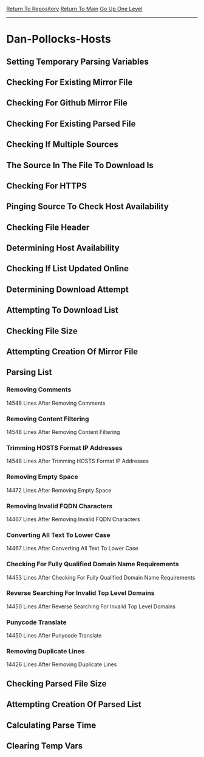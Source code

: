 [Return To Repository](https://github.com/deathbybandaid/piholeparser/)
[Return To Main](https://github.com/deathbybandaid/piholeparser/blob/master/RecentRunLogs/Mainlog.md)
[Go Up One Level](https://github.com/deathbybandaid/piholeparser/blob/master/RecentRunLogs/TopLevelScripts/30-Processing-External-Blacklists.md)
____________________________________
# Dan-Pollocks-Hosts
## Setting Temporary Parsing Variables
## Checking For Existing Mirror File
## Checking For Github Mirror File
## Checking For Existing Parsed File
## Checking If Multiple Sources
## The Source In The File To Download Is
## Checking For HTTPS
## Pinging Source To Check Host Availability
## Checking File Header
## Determining Host Availability
## Checking If List Updated Online
## Determining Download Attempt
## Attempting To Download List
## Checking File Size
## Attempting Creation Of Mirror File
## Parsing List
### Removing Comments
14548 Lines After Removing Comments
### Removing Content Filtering
14548 Lines After Removing Content Filtering
### Trimming HOSTS Format IP Addresses
14548 Lines After Trimming HOSTS Format IP Addresses
### Removing Empty Space
14472 Lines After Removing Empty Space
### Removing Invalid FQDN Characters
14467 Lines After Removing Invalid FQDN Characters
### Converting All Text To Lower Case
14467 Lines After Converting All Text To Lower Case
### Checking For Fully Qualified Domain Name Requirements
14453 Lines After Checking For Fully Qualified Domain Name Requirements
### Reverse Searching For Invalid Top Level Domains
14450 Lines After Reverse Searching For Invalid Top Level Domains
### Punycode Translate
14450 Lines After Punycode Translate
### Removing Duplicate Lines
14426 Lines After Removing Duplicate Lines
## Checking Parsed File Size
## Attempting Creation Of Parsed List
## Calculating Parse Time
## Clearing Temp Vars
